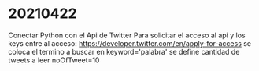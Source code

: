 # 20210422
Conectar Python con el Api de Twitter
Para solicitar el acceso al api y los keys
entre al acceso: https://developer.twitter.com/en/apply-for-access
se coloca el termino a buscar en keyword='palabra'
se define cantidad de tweets a leer noOfTweet=10
